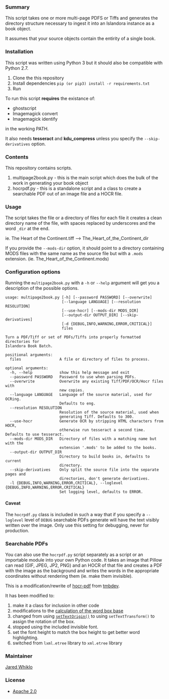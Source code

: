 ### Summary

This script takes one or more multi-page PDFS or Tiffs and generates the directory structure necessary to ingest it into an Islandora instance as a book object.

It assumes that your source objects contain the entirity of a single book.

### Installation

This script was written using Python 3 but it should also be compatible with Python 2.7.

1. Clone the this repository
1. Install dependencies `pip (or pip3) install -r requirements.txt`
1. Run

To run this script **requires** the existance of:

* ghostscript
* Imagemagick convert
* Imagemagick identify

in the working PATH.

It also needs **tesseract** and **kdu\_compress** unless you specify the `--skip-derivatives` option.

### Contents

This repository contains scripts.

1. multipage2book.py - this is the main script which does the bulk of the work in generating your book object
1. hocrpdf.py - this is a standalone script and a class to create a searchable PDF out of an image file and a HOCR file.

### Usage

The script takes the file or a directory of files for each file it creates a clean directory name of the file, with spaces replaced by underscores and the word `_dir` at the end.

ie. The Heart of the Continent.tiff --> The\_Heart\_of\_the\_Continent\_dir

If you provide the `--mods-dir` option, it should point to a directory containing MODS files with the same name as the source file but with a `.mods` extension. (ie. The\_Heart\_of\_the\_Continent.mods)

### Configuration options

Running the `multipage2book.py` with a `-h` or `--help` argument will get you a description of the possible options.

```
usage: multipage2book.py [-h] [--password PASSWORD] [--overwrite]
                         [--language LANGUAGE] [--resolution RESOLUTION]
                         [--use-hocr] [--mods-dir MODS_DIR]
                         [--output-dir OUTPUT_DIR] [--skip-derivatives]
                         [-d {DEBUG,INFO,WARNING,ERROR,CRITICAL}]
                         files

Turn a PDF/Tiff or set of PDFs/Tiffs into properly formatted directories for
Islandora Book Batch.

positional arguments:
  files                 A file or directory of files to process.

optional arguments:
  -h, --help            show this help message and exit
  --password PASSWORD   Password to use when parsing PDFs.
  --overwrite           Overwrite any existing Tiff/PDF/OCR/Hocr files with
                        new copies.
  --language LANGUAGE   Language of the source material, used for OCRing.
                        Defaults to eng.
  --resolution RESOLUTION
                        Resolution of the source material, used when
                        generating Tiff. Defaults to 300.
  --use-hocr            Generate OCR by stripping HTML characters from HOCR,
                        otherwise run tesseract a second time. Defaults to use tesseract.
  --mods-dir MODS_DIR   Directory of files with a matching name but with the
                        extension '.mods' to be added to the books.
  --output-dir OUTPUT_DIR
                        Directory to build books in, defaults to current
                        directory.
  --skip-derivatives    Only split the source file into the separate pages and
                        directories, don't generate derivatives.
  -l {DEBUG,INFO,WARNING,ERROR,CRITICAL}, --loglevel {DEBUG,INFO,WARNING,ERROR,CRITICAL}
                        Set logging level, defaults to ERROR.
```

#### Caveat

The `hocrpdf.py` class is included in such a way that if you specify a `--loglevel` level of `DEBUG` searchable PDFs generate will have the text visibly written over the image. Only use this setting for debugging, never for production.

### Searchable PDFs

You can also use the `hocrpdf.py` script separately as a script or an importable module into your own Python code. It takes an image that Pillow can read (GIF, JPEG, JP2, PNG) and an HOCR of that file and creates a PDF with the image as the background and writes the words in the appropriate coordinates without rendering them (ie. make them invisible).

This is a modification/rewrite of [hocr-pdf](https://github.com/tmbdev/hocr-tools/blob/master/hocr-pdf) from  [tmbdev](https://github.com/tmbdev).

It has been modified to:

1. make it a class for inclusion in other code
1. modifications to the [calculation of the word box base](https://github.com/tmbdev/hocr-tools/blob/master/hocr-pdf#L103-L104)
1. changed from using [`setTextOrigin()`](https://github.com/tmbdev/hocr-tools/blob/master/hocr-pdf#L108) to using `setTextTransform()` to assign the rotation of the box.
1. stopped using the included invisible font.
1. set the font height to match the box height to get better word highlighting.
1. switched from `lxml.etree` library to `xml.etree` library

### Maintainer

[Jared Whiklo](https://github.com/whikloj)

### License

* [Apache 2.0](https://www.apache.org/licenses/LICENSE-2.0) 